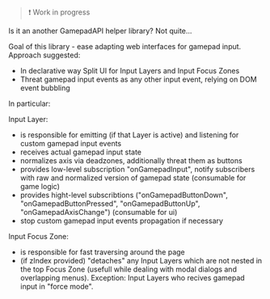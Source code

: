 > ❗ Work in progress

Is it an another GamepadAPI helper library? Not quite...

Goal of this library - ease adapting web interfaces for gamepad input. Approach suggested:

- In declarative way Split UI for Input Layers and Input Focus Zones
- Threat gamepad input events as any other input event, relying on DOM event bubbling

In particular:

Input Layer:

- is responsible for emitting (if that Layer is active) and listening for custom gamepad input events
- receives actual gamepad input state
- normalizes axis via deadzones, additionally threat them as buttons
- provides low-level subscription "onGamepadInput", notify subscribers with raw and normalized version of gamepad state (consumable for game logic)
- provides hight-level subscribtions ("onGamepadButtonDown", "onGamepadButtonPressed", "onGamepadButtonUp", "onGamepadAxisChange") (consumable for ui)
- stop custom gamepad input events propagation if necessary

Input Focus Zone:

- is responsible for fast traversing around the page
- (if zIndex provided) "detaches" any Input Layers which are not nested in the top Focus Zone (usefull while dealing with modal dialogs and overlapping menus). Exception: Input Layers who recives gamepad input in "force mode".


